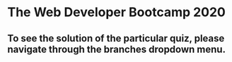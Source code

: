 # The Web Developer Bootcamp 2020
## To see the solution of the particular quiz, please navigate through the branches dropdown menu.
